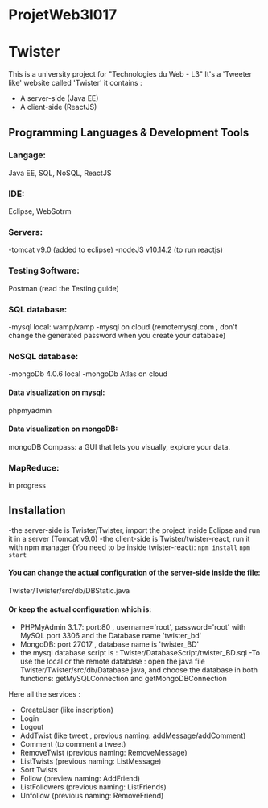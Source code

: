 # ProjetWeb3I017

# Twister

This is a university project for "Technologies du Web - L3" 
It's a 'Tweeter like' website called 'Twister'
it contains :
- A server-side (Java EE)
- A client-side (ReactJS)

## Programming Languages & Development Tools
### Langage: 
Java EE, SQL, NoSQL, ReactJS

### IDE:
Eclipse, WebSotrm
### Servers:
-tomcat v9.0 (added to eclipse)
-nodeJS v10.14.2 (to run reactjs)

### Testing Software:
Postman (read the Testing guide)

### SQL database:
-mysql local: wamp/xamp 
-mysql on cloud (remotemysql.com , don't change the generated password when you create your database)
 	
### NoSQL database: 	
-mongoDb 4.0.6 local 
-mongoDb Atlas on cloud 

#### Data visualization on mysql:
phpmyadmin

#### Data visualization on mongoDB:
mongoDB Compass: a GUI that lets you visually, explore your data.

### MapReduce:
in progress

## Installation

-the server-side is Twister/Twister, import the project inside Eclipse and run it in a server (Tomcat v9.0)
-the client-side is Twister/twister-react, run it with npm manager (You need to be inside twister-react):
	```npm install```
	```npm start```

#### You can change the actual configuration of the server-side inside the file: 
Twister/Twister/src/db/DBStatic.java
#### Or keep the actual configuration which is:
- PHPMyAdmin 3.1.7: port:80 , username='root', password='root' with MySQL port 3306  and the Database name 'twister_bd'
- MongoDB: port 27017 , database name is 'twister_BD'
- the mysql database script is : Twister/DatabaseScript/twister_BD.sql
-To use the local or the remote database : open the java file Twister/Twister/src/db/Database.java, and choose the database in both functions:
getMySQLConnection and getMongoDBConnection 


Here all the services :

- CreateUser (like inscription)
- Login
- Logout
- AddTwist (like tweet , previous naming: addMessage/addComment)
- Comment (to comment a tweet)
- RemoveTwist (previous naming: RemoveMessage)
- ListTwists (previous naming: ListMessage)
- Sort Twists
- Follow (preview naming: AddFriend)
- ListFollowers (previous naming: ListFriends)
- Unfollow (previous naming: RemoveFriend)
